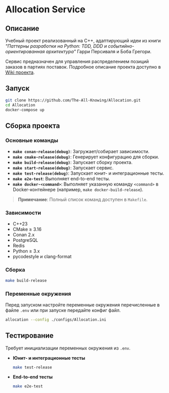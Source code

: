 # Allocation Service

## Описание
Учебный проект реализованный на C++, адаптирующий идеи из книги *"Паттерны разработки на Python: TDD, DDD и событийно-ориентированная архитектура"* Гарри Персиваля и Боба Грегори. 

Сервис предназначен для управления распределением позиций заказов в партиях поставок. Подробное описание проекта доступно в [Wiki проекта](https://github.com/The-All-Knowing/Allocation/wiki).

## Запуск
   ```bash
   git clone https://github.com/The-All-Knowing/Allocation.git
   cd Allocation
   docker-compose up
   ```

## Сборка проекта
### Основные команды 
- **`make conan-release(debug)`**: Загружает/собирает зависимости.
- **`make cmake-release(debug)`**: Генерирует конфигурацию для сборки.
- **`make build-release(debug)`**: Запускает сборку проекта.
- **`make start-release(debug)`**: Запускает сервис.
- **`make test-release(debug)`**: Запускает юнит- и интеграционные тесты.
- **`make e2e-test`**: Выполняет end-to-end тесты.
- **`make docker-<command>`**: Выполняет указанную команду `<command>` в Docker-контейнере (например, `make docker-build-release`).

> **Примечание**: Полный список команд доступен в `Makefile`.

### Зависимости
- C++23
- CMake ≥ 3.16
- Conan 2.x
- PostgreSQL
- Redis
- Python ≥ 3.x
- pycodestyle и clang-format

### Сборка
```bash
make build-release
```

### Переменные окружения
Перед запуском настройте переменные окружения перечисленные в файле `.env` или при запуске передайте конфиг файл.
 
```bash
allocation --config ./configs/Allocation.ini
```

## Тестирование
Требует инициализации переменных окружения из `.env`.

- **Юнит- и интеграционные тесты**
  ```bash
  make test-release
  ```

- **End-to-end тесты**
  ```bash
  make e2e-test
  ```
